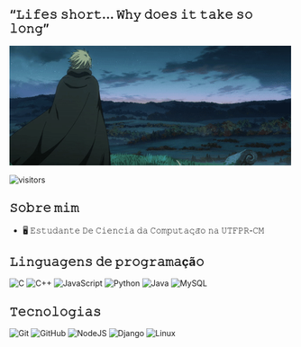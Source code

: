 
## “𝙻𝚒𝚏𝚎𝚜 𝚜𝚑𝚘𝚛𝚝... 𝚆𝚑𝚢 𝚍𝚘𝚎𝚜 𝚒𝚝 𝚝𝚊𝚔𝚎 𝚜𝚘 𝚕𝚘𝚗𝚐”

![Vinland](https://github.com/thisisrenan/ThisIsRenan/blob/main/image/vinland.gif)


![visitors](https://vbr.nathanchung.dev/badge?page_id=thisisrenan&color=00cf00)

##  𝚂𝚘𝚋𝚛𝚎 𝚖𝚒𝚖
- 🖥 𝙴𝚜𝚝𝚞𝚍𝚊𝚗𝚝𝚎 𝙳𝚎 𝙲𝚒𝚎𝚗𝚌𝚒𝚊 𝚍𝚊 𝙲𝚘𝚖𝚙𝚞𝚝𝚊𝚌̧𝚊̃𝚘 𝚗𝚊 𝚄𝚃𝙵𝙿𝚁-𝙲𝙼

##  𝙻𝚒𝚗𝚐𝚞𝚊𝚐𝚎𝚗𝚜 𝚍𝚎 𝚙𝚛𝚘𝚐𝚛𝚊𝚖𝚊çã𝚘
<div>
  <img src="https://img.shields.io/badge/c-%2300599C.svg?style=for-the-badge&logo=c&logoColor=white" alt="C" />
  <img src="https://img.shields.io/badge/c++-%2300599C.svg?style=for-the-badge&logo=c%2B%2B&logoColor=white" alt="C++" />
  <img src="https://img.shields.io/badge/javascript-%23323330.svg?style=for-the-badge&logo=javascript&logoColor=%23F7DF1E" alt="JavaScript" />
  <img src="https://img.shields.io/badge/python-3670A0?style=for-the-badge&logo=python&logoColor=ffdd54" alt="Python" />
  <img src="https://img.shields.io/badge/java-%23ED8B00.svg?style=for-the-badge&logo=openjdk&logoColor=white" alt="Java" />
  <img src="https://img.shields.io/badge/mysql-4479A1.svg?style=for-the-badge&logo=mysql&logoColor=white" alt="MySQL" />
</div>
 
## 𝚃𝚎𝚌𝚗𝚘𝚕𝚘𝚐𝚒𝚊𝚜
<div>
  <img src="https://img.shields.io/badge/git-%23F05033.svg?style=for-the-badge&logo=git&logoColor=white" alt="Git" />
  <img src="https://img.shields.io/badge/github-%23121011.svg?style=for-the-badge&logo=github&logoColor=white" alt="GitHub" />
  <img src="https://img.shields.io/badge/node.js-6DA55F?style=for-the-badge&logo=node.js&logoColor=white" alt="NodeJS" />
  <img src="https://img.shields.io/badge/django-%23092E20.svg?style=for-the-badge&logo=django&logoColor=white" alt="Django" />
  <img src="https://img.shields.io/badge/Linux-FCC624?style=for-the-badge&logo=linux&logoColor=black" alt="Linux" />
</div>
